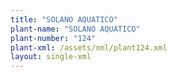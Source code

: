 ```yaml
---
title: "SOLANO AQUATICO"
plant-name: "SOLANO AQUATICO"
plant-number: "124"
plant-xml: /assets/xml/plant124.xml
layout: single-xml
---
```


